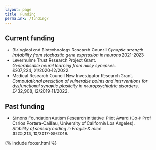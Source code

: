 ```yaml
---
layout: page
title: Funding
permalink: /funding/
---
```

## Current funding ##
- Biological and Biotechnology Research Council
*Synaptic strength instability from stochastic gene expression in neurons*
2021-2023
- Leverhulme Trust Research Project Grant.  
*Generalisable neural learning from noisy synapses*.  
£207,224, 01/2020-12/2022.
- Medical Research Council New Investigator Research Grant.  
*Computational prediction of vulnerable points and interventions for dysfunctional synaptic plasticity in neuropsychiatric disorders*.  
£432,908, 12/2019-11/2022.

## Past funding ##
- Simons Foundation Autism Research Initiative: Pilot Award (Co-I: Prof Carlos Portera-Cailliau, University of California Los Angeles).  
*Stability of sensory coding in Fragile-X mice*  
$225,213, 10/2017-09/2019.


{% include footer.html %}
